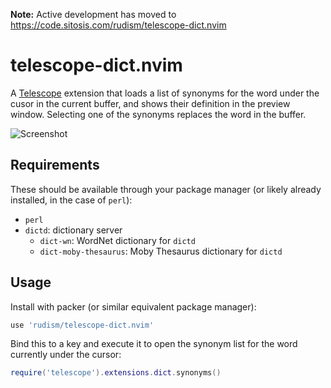 **Note:** Active development has moved to https://code.sitosis.com/rudism/telescope-dict.nvim

# telescope-dict.nvim

A [Telescope](https://github.com/nvim-telescope/telescope.nvim) extension that loads a list of synonyms for the word under the cusor in the current buffer, and shows their definition in the preview window. Selecting one of the synonyms replaces the word in the buffer.

![Screenshot](https://raw.githubusercontent.com/wiki/rudism/telescope-dict.nvim/img/screen_shot.png)

## Requirements

These should be available through your package manager (or likely already installed, in the case of `perl`):

- `perl`
- `dictd`: dictionary server
  - `dict-wn`: WordNet dictionary for `dictd`
  - `dict-moby-thesaurus`: Moby Thesaurus dictionary for `dictd`

## Usage

Install with packer (or similar equivalent package manager):

```lua
use 'rudism/telescope-dict.nvim'
```

Bind this to a key and execute it to open the synonym list for the word currently under the cursor:

```lua
require('telescope').extensions.dict.synonyms()
```

